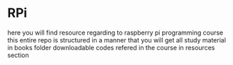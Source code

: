 # RPi
here you will find resource regarding to raspberry pi programming course this entire repo is structured in a manner that you will get all 
study material in books folder
downloadable codes refered in the course in resources section
